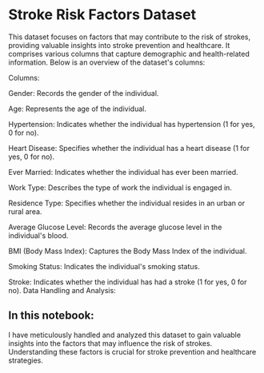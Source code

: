 # Stroke Risk Factors Dataset

This dataset focuses on factors that may contribute to the risk of strokes, providing valuable insights into stroke prevention and healthcare. It comprises various columns that capture demographic and health-related information. Below is an overview of the dataset's columns:

Columns:

Gender: Records the gender of the individual.

Age: Represents the age of the individual.

Hypertension: Indicates whether the individual has hypertension (1 for yes, 0 for no).

Heart Disease: Specifies whether the individual has a heart disease (1 for yes, 0 for no).

Ever Married: Indicates whether the individual has ever been married.

Work Type: Describes the type of work the individual is engaged in.

Residence Type: Specifies whether the individual resides in an urban or rural area.

Average Glucose Level: Records the average glucose level in the individual's blood.

BMI (Body Mass Index): Captures the Body Mass Index of the individual.

Smoking Status: Indicates the individual's smoking status.

Stroke: Indicates whether the individual has had a stroke (1 for yes, 0 for no).
Data Handling and Analysis:

## In this notebook:
I have meticulously handled and analyzed this dataset to gain valuable insights into the factors that may influence the risk of strokes. Understanding these factors is crucial for stroke prevention and healthcare strategies.



